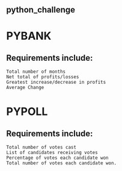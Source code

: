 ## python_challenge

# PYBANK

## Requirements include:
    Total number of months
    Net total of profits/losses
    Greatest increase/decrease in profits
    Average Change

# PYPOLL

## Requirements include:
    Total number of votes cast
    List of candidates receiving votes
    Percentage of votes each candidate won
    Total number of votes each candidate won.
